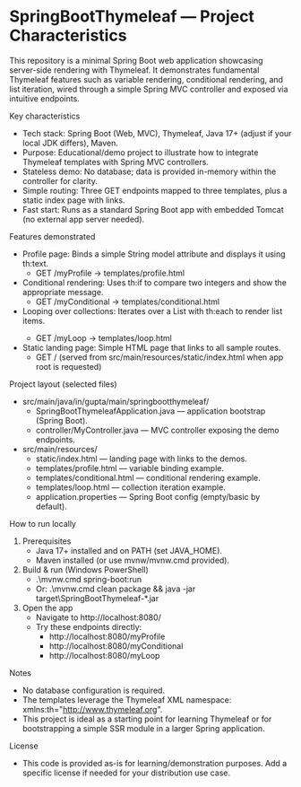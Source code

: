 # SpringBootThymeleaf — Project Characteristics

This repository is a minimal Spring Boot web application showcasing server-side rendering with Thymeleaf. It demonstrates fundamental Thymeleaf features such as variable rendering, conditional rendering, and list iteration, wired through a simple Spring MVC controller and exposed via intuitive endpoints.

Key characteristics
- Tech stack: Spring Boot (Web, MVC), Thymeleaf, Java 17+ (adjust if your local JDK differs), Maven.
- Purpose: Educational/demo project to illustrate how to integrate Thymeleaf templates with Spring MVC controllers.
- Stateless demo: No database; data is provided in-memory within the controller for clarity.
- Simple routing: Three GET endpoints mapped to three templates, plus a static index page with links.
- Fast start: Runs as a standard Spring Boot app with embedded Tomcat (no external app server needed).

Features demonstrated
- Profile page: Binds a simple String model attribute and displays it using th:text.
  - GET /myProfile → templates/profile.html
- Conditional rendering: Uses th:if to compare two integers and show the appropriate message.
  - GET /myConditional → templates/conditional.html
- Looping over collections: Iterates over a List<Integer> with th:each to render list items.
  - GET /myLoop → templates/loop.html
- Static landing page: Simple HTML page that links to all sample routes.
  - GET / (served from src/main/resources/static/index.html when app root is requested)

Project layout (selected files)
- src/main/java/in/gupta/main/springbootthymeleaf/
  - SpringBootThymeleafApplication.java — application bootstrap (Spring Boot).
  - controller/MyController.java — MVC controller exposing the demo endpoints.
- src/main/resources/
  - static/index.html — landing page with links to the demos.
  - templates/profile.html — variable binding example.
  - templates/conditional.html — conditional rendering example.
  - templates/loop.html — collection iteration example.
  - application.properties — Spring Boot config (empty/basic by default).

How to run locally
1) Prerequisites
   - Java 17+ installed and on PATH (set JAVA_HOME).
   - Maven installed (or use mvnw/mvnw.cmd provided).
2) Build & run (Windows PowerShell)
   - .\mvnw.cmd spring-boot:run
   - Or: .\mvnw.cmd clean package && java -jar target\\SpringBootThymeleaf-*.jar
3) Open the app
   - Navigate to http://localhost:8080/
   - Try these endpoints directly:
     - http://localhost:8080/myProfile
     - http://localhost:8080/myConditional
     - http://localhost:8080/myLoop

Notes
- No database configuration is required.
- The templates leverage the Thymeleaf XML namespace: xmlns:th="http://www.thymeleaf.org".
- This project is ideal as a starting point for learning Thymeleaf or for bootstrapping a simple SSR module in a larger Spring application.

License
- This code is provided as-is for learning/demonstration purposes. Add a specific license if needed for your distribution use case.
